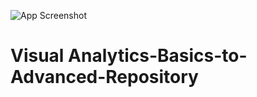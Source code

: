 ![App Screenshot](https://phiab.com/wp-content/uploads/2020/01/Time-series-banner.jpg)
# Visual Analytics-Basics-to-Advanced-Repository
